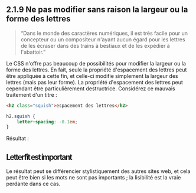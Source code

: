 ## 2.1.9 Ne pas modifier sans raison la largeur ou la forme des lettres

>  “Dans le monde des caractères numériques, il est très facile pour un concepteur ou un compositeur n'ayant aucun égard pour les lettres de les écraser dans des trains à bestiaux et de les expédier à l'abattoir.”

Le CSS n'offre pas beaucoup de possibilités pour modifier la largeur ou la forme des lettres. En fait, seule la propriété d'espacement des lettres peut être appliquée à cette fin, et celle-ci modifie simplement la largeur des lettres (mais pas leur forme). La propriété d'espacement des lettres peut cependant être particulièrement destructrice. Considérez ce mauvais traitement d'un titre :

```html
<h2 class="squish">espacement des lettres</h2>
```

```css
h2.squish { 
    letter-spacing: -0.1em; 
}
```

Résultat :
## <span style="letter-spacing: -0.1em;">Letterfit est important</span>

Le résultat peut se différencier stylistiquement des autres sites web, et cela peut être bien si les mots ne sont pas importants ; la lisibilité est la vraie perdante dans ce cas.